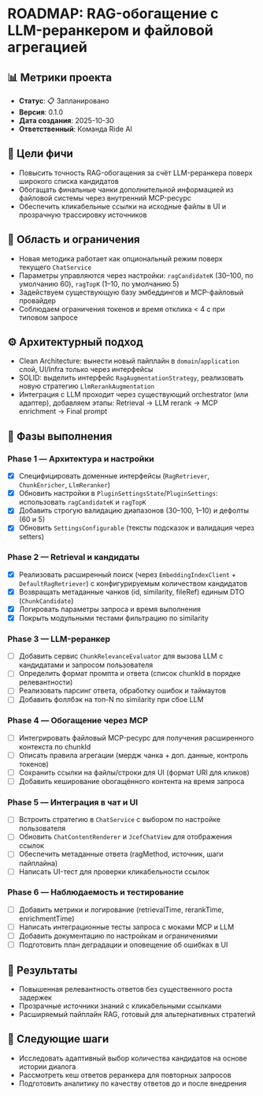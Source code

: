 # ROADMAP: RAG-обогащение с LLM-реранкером и файловой агрегацией

## 📊 Метрики проекта
- **Статус**: 📋 Запланировано
- **Версия**: 0.1.0
- **Дата создания**: 2025-10-30
- **Ответственный**: Команда Ride AI

## 🎯 Цели фичи
- Повысить точность RAG-обогащения за счёт LLM-реранкера поверх широкого списка кандидатов
- Обогащать финальные чанки дополнительной информацией из файловой системы через внутренний MCP-ресурс
- Обеспечить кликабельные ссылки на исходные файлы в UI и прозрачную трассировку источников

## 🧩 Область и ограничения
- Новая методика работает как опциональный режим поверх текущего `ChatService`
- Параметры управляются через настройки: `ragCandidateK` (30–100, по умолчанию 60), `ragTopK` (1–10, по умолчанию 5)
- Задействуем существующую базу эмбеддингов и MCP-файловый провайдер
- Соблюдаем ограничения токенов и время отклика < 4 c при типовом запросе

## ⚙️ Архитектурный подход
- Clean Architecture: вынести новый пайплайн в `domain`/`application` слой, UI/Infra только через интерфейсы
- SOLID: выделить интерфейс `RagAugmentationStrategy`, реализовать новую стратегию `LlmRerankAugmentation`
- Интеграция с LLM проходит через существующий orchestrator (или адаптер), добавляем этапы: Retrieval → LLM rerank → MCP enrichment → Final prompt

## 📅 Фазы выполнения

### Phase 1 — Архитектура и настройки
- [x] Специфицировать доменные интерфейсы (`RagRetriever`, `ChunkEnricher`, `LlmReranker`)
- [x] Обновить настройки в `PluginSettingsState`/`PluginSettings`: использовать `ragCandidateK` и `ragTopK`
- [x] Добавить строгую валидацию диапазонов (30–100, 1–10) и дефолты (60 и 5)
- [x] Обновить `SettingsConfigurable` (тексты подсказок и валидация через setters)

### Phase 2 — Retrieval и кандидаты
- [x] Реализовать расширенный поиск (через `EmbeddingIndexClient` + `DefaultRagRetriever`) с конфигурируемым количеством кандидатов
- [x] Возвращать метаданные чанков (id, similarity, fileRef) единым DTO (`ChunkCandidate`)
- [x] Логировать параметры запроса и время выполнения
- [x] Покрыть модульными тестами фильтрацию по similarity

### Phase 3 — LLM-реранкер
- [ ] Добавить сервис `ChunkRelevanceEvaluator` для вызова LLM с кандидатами и запросом пользователя
- [ ] Определить формат промпта и ответа (список chunkId в порядке релевантности)
- [ ] Реализовать парсинг ответа, обработку ошибок и таймаутов
- [ ] Добавить фоллбэк на топ-N по similarity при сбое LLM

### Phase 4 — Обогащение через MCP
- [ ] Интегрировать файловый MCP-ресурс для получения расширенного контекста по chunkId
- [ ] Описать правила агрегации (мердж чанка + доп. данные, контроль токенов)
- [ ] Сохранить ссылки на файлы/строки для UI (формат URI для кликов)
- [ ] Добавить кеширование obогащённого контента на время запроса

### Phase 5 — Интеграция в чат и UI
- [ ] Встроить стратегию в `ChatService` с выбором по настройке пользователя
- [ ] Обновить `ChatContentRenderer` и `JcefChatView` для отображения ссылок
- [ ] Обеспечить метаданные ответа (ragMethod, источник, шаги пайплайна)
- [ ] Написать UI-тест для проверки кликабельности ссылок

### Phase 6 — Наблюдаемость и тестирование
- [ ] Добавить метрики и логирование (retrievalTime, rerankTime, enrichmentTime)
- [ ] Написать интеграционные тесты запроса с моками MCP и LLM
- [ ] Добавить документацию по настройкам и ограничениями
- [ ] Подготовить план деградации и оповещение об ошибках в UI

## 🎨 Результаты
- Повышенная релевантность ответов без существенного роста задержек
- Прозрачные источники знаний с кликабельными ссылками
- Расширяемый пайплайн RAG, готовый для альтернативных стратегий

## 🔄 Следующие шаги
- Исследовать адаптивный выбор количества кандидатов на основе истории диалога
- Рассмотреть кеш ответов реранкера для повторных запросов
- Подготовить аналитику по качеству ответов до и после внедрения
